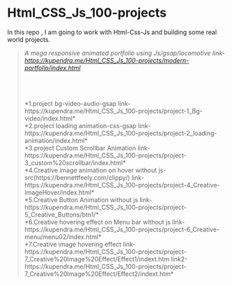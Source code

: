 # Html_CSS_Js_100-projects
In this repo , I am going to work with Html-Css-Js and building some real world projects.

>*A mega responsive animated portfolio using Js/gsap/locomotive link-https://kupendra.me/Html_CSS_Js_100-projects/modern-portfolio/index.html*
>
><br>
><br>
><br>
>*1.project bg-video-audio-gsap link-https://kupendra.me/Html_CSS_Js_100-projects/project-1_Bg-video/index.html* <br>
>*2.project loading animation-css-gsap link-https://kupendra.me/Html_CSS_Js_100-projects/project-2_loading-animation/index.html*  <br>
>*3.project Custom Scrollbar Animation link-https://kupendra.me/Html_CSS_Js_100-projects/project-3_custom%20scrollbar/index.html* <br>
>*4.Creative image animation on hover without js- src(https://bennettfeely.com/clippy/) link-https://kupendra.me/Html_CSS_Js_100-projects/project-4_Creative-ImageHover/index.html* <br>
>*5.Creative Button Animation without js link-https://kupendra.me/Html_CSS_Js_100-projects/project-5_Creative_Buttons/btn1/*<br>
>*6.Creative hovering effect on Menu bar without js link-https://kupendra.me/Html_CSS_Js_100-projects/project-6_Creative-menu/menu02/index.html*<br>
>*7.Creative image hovering effect link-https://kupendra.me/Html_CSS_Js_100-projects/project-7_Creative%20Image%20Effect/Effect1/indext.htm  link2-https://kupendra.me/Html_CSS_Js_100-projects/project-7_Creative%20Image%20Effect/Effect2/indext.htm*
